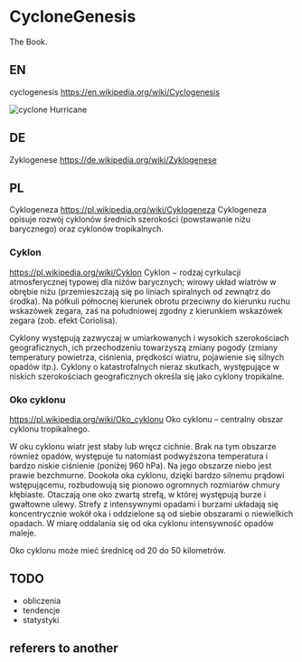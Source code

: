# CycloneGenesis
The Book. 

## EN
cyclogenesis
https://en.wikipedia.org/wiki/Cyclogenesis

![cyclone Hurricane](https://en.wikipedia.org/wiki/Eye_(cyclone)#/media/File:Hurricane-en.svg)

## DE
Zyklogenese
https://de.wikipedia.org/wiki/Zyklogenese



## PL
Cyklogeneza
https://pl.wikipedia.org/wiki/Cyklogeneza
Cyklogeneza opisuje rozwój cyklonów średnich szerokości (powstawanie niżu barycznego) oraz cyklonów tropikalnych. 

### Cyklon
https://pl.wikipedia.org/wiki/Cyklon
Cyklon − rodzaj cyrkulacji atmosferycznej typowej dla niżów barycznych; wirowy układ wiatrów w obrębie niżu (przemieszczają się po liniach spiralnych od zewnątrz do środka). Na półkuli północnej kierunek obrotu przeciwny do kierunku ruchu wskazówek zegara, zaś na południowej zgodny z kierunkiem wskazówek zegara (zob. efekt Coriolisa).

Cyklony występują zazwyczaj w umiarkowanych i wysokich szerokościach geograficznych, ich przechodzeniu towarzyszą zmiany pogody (zmiany temperatury powietrza, ciśnienia, prędkości wiatru, pojawienie się silnych opadów itp.). Cyklony o katastrofalnych nieraz skutkach, występujące w niskich szerokościach geograficznych określa się jako cyklony tropikalne. 

### Oko cyklonu
https://pl.wikipedia.org/wiki/Oko_cyklonu
Oko cyklonu – centralny obszar cyklonu tropikalnego.

W oku cyklonu wiatr jest słaby lub wręcz cichnie. Brak na tym obszarze również opadów, występuje tu natomiast podwyższona temperatura i bardzo niskie ciśnienie (poniżej 960 hPa). Na jego obszarze niebo jest prawie bezchmurne. Dookoła oka cyklonu, dzięki bardzo silnemu prądowi wstępującemu, rozbudowują się pionowo ogromnych rozmiarów chmury kłębiaste. Otaczają one oko zwartą strefą, w której występują burze i gwałtowne ulewy. Strefy z intensywnymi opadami i burzami układają się koncentrycznie wokół oka i oddzielone są od siebie obszarami o niewielkich opadach. W miarę oddalania się od oka cyklonu intensywność opadów maleje.

Oko cyklonu może mieć średnicę od 20 do 50 kilometrów. 


## TODO
+ obliczenia
+ tendencje
+ statystyki


## referers to another
